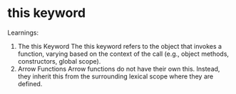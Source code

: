 # this keyword

Learnings:

1. The this Keyword
   The this keyword refers to the object that invokes a function, varying based on the context of the call (e.g., object methods, constructors, global scope).
2. Arrow Functions
   Arrow functions do not have their own this. Instead, they inherit this from the surrounding lexical scope where they are defined.
